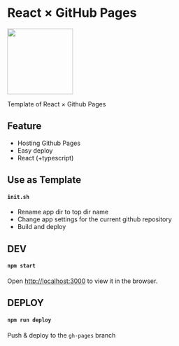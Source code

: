 # React × GitHub Pages

[<img src='https://user-images.githubusercontent.com/17490886/69910224-e75d2c80-144a-11ea-9bc2-18ddaebea4a8.png' width=150/>](https://github.com/shunyooo/react-github-pages/generate)

Template of React × Github Pages

<HOMEPAGE>



## Feature

- Hosting Github Pages
- Easy deploy
- React (+typescript)



## Use as Template

####  `init.sh`

- Rename app dir to top dir name
- Change app settings for the current github repository
- Build and deploy



## DEV

#### `npm start`

Open [http://localhost:3000](http://localhost:3000) to view it in the browser.



## DEPLOY

#### `npm run deploy`

Push & deploy to the `gh-pages` branch
